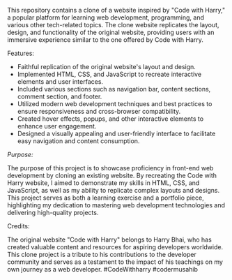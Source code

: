 This repository contains a clone of a website inspired by "Code with Harry," a popular platform for learning web development, programming, and various other tech-related topics. The clone website replicates the layout, design, and functionality of the original website, providing users with an immersive experience similar to the one offered by Code with Harry.

Features:

- Faithful replication of the original website's layout and design.
- Implemented HTML, CSS, and JavaScript to recreate interactive elements and user interfaces.
- Included various sections such as navigation bar, content sections, comment section, and footer.
- Utilized modern web development techniques and best practices to ensure responsiveness and cross-browser compatibility.
- Created hover effects, popups, and other interactive elements to enhance user engagement.
- Designed a visually appealing and user-friendly interface to facilitate easy navigation and content consumption.

*Purpose:*

The purpose of this project is to showcase proficiency in front-end web development by cloning an existing website. By recreating the Code with Harry website, I aimed to demonstrate my skills in HTML, CSS, and JavaScript, as well as my ability to replicate complex layouts and designs. This project serves as both a learning exercise and a portfolio piece, highlighting my dedication to mastering web development technologies and delivering high-quality projects.

Credits:

The original website "Code with Harry" belongs to Harry Bhai, who has created valuable content and resources for aspiring developers worldwide. This clone project is a tribute to his contributions to the developer community and serves as a testament to the impact of his teachings on my own journey as a web developer.
#CodeWithharry #codermusahib
